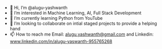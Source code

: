 - 👋 Hi, I’m @alugu-yashwanth
- 👀 I’m interested in Machine Learning, AI, Full Stack Development
- 🌱 I’m currently learning Python from YouTube
- 💞️ I’m looking to collaborate on intial staged projects to provide a helping hand 
- 📫 How to reach me Email: alugu.yashwanth@gmail.com and Linkedin: www.linkedin.com/in/alugu-yaswanth-955765268

<!---
alugu-yashwanth/alugu-yashwanth is a ✨ special ✨ repository because its `README.md` (this file) appears on your GitHub profile.
You can click the Preview link to take a look at your changes.
--->
